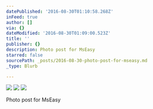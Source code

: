 ```yaml
---
datePublished: '2016-08-30T01:10:58.268Z'
inFeed: true
author: []
via: {}
dateModified: '2016-08-30T01:09:00.523Z'
title: ''
publisher: {}
description: Photo post for MsEasy
starred: false
sourcePath: _posts/2016-08-30-photo-post-for-mseasy.md
_type: Blurb

---
```

![](https://the-grid-user-content.s3-us-west-2.amazonaws.com/c8b62ea5-0956-4cc3-9520-f0d0590d6921.jpg)
![](https://the-grid-user-content.s3-us-west-2.amazonaws.com/1aabf3e7-d300-413c-ac76-2368d80031f3.jpg)
![](https://the-grid-user-content.s3-us-west-2.amazonaws.com/40dd845b-9607-416d-9169-7a3608b9a7ab.jpg)

Photo post for MsEasy
